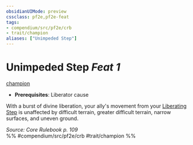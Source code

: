 ```yaml
---
obsidianUIMode: preview
cssclass: pf2e,pf2e-feat
tags:
- compendium/src/pf2e/crb
- trait/champion
aliases: ["Unimpeded Step"]
---
```

# Unimpeded Step  *Feat 1*  
[champion](Reference/Rules/Traits/champion.md "Champion Class Trait")  

- **Prerequisites**: Liberator cause

With a burst of divine liberation, your ally's movement from your [Liberating Step](liberating-step.md) is unaffected by difficult terrain, greater difficult terrain, narrow surfaces, and uneven ground.

*Source: Core Rulebook p. 109*  
%% #compendium/src/pf2e/crb #trait/champion %%